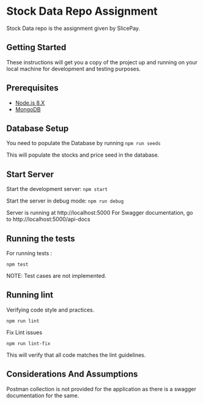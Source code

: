 # Stock Data Repo Assignment

Stock Data repo is the assignment given by SlicePay.

## Getting Started

These instructions will get you a copy of the project up and running on your local machine for development and testing purposes.

## Prerequisites

* [Node.js 8.X](https://nodejs.org/en/download/)
* [MongoDB](https://www.mongodb.com/download-center)


## Database Setup

You need to populate the Database by running 
`npm run seeds`

This will populate the stocks and price seed in the database.

## Start Server

Start the development server:
`npm start`

Start the server in debug mode:
`npm run debug`

Server is running at http://localhost:5000
For Swagger documentation, go to http://localhost:5000/api-docs


## Running the tests

For running tests : 


```
npm test
```

NOTE: Test cases are not implemented.

## Running lint

Verifying code style and practices.

`npm run lint`

Fix Lint issues

`npm run lint-fix`

This will verify that all code matches the lint guidelines.

## Considerations And Assumptions

Postman collection is not provided for the application as there is a swagger documentation for the same.
